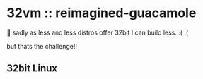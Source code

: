 # 32vm :: reimagined-guacamole

:poop: sadly as less and less distros offer 32bit I can build less. :( :(

but
thats
the
challenge!!

## 32bit Linux
